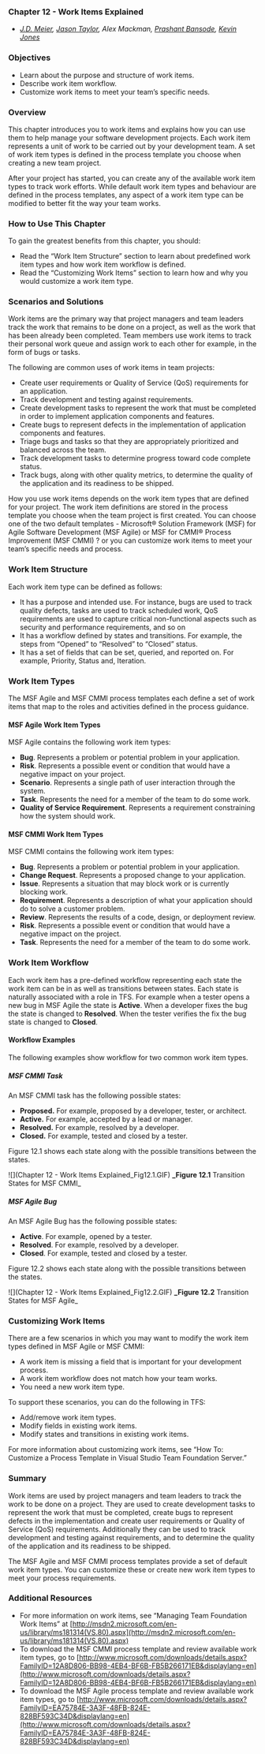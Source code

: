### Chapter 12 - Work Items Explained
- _[J.D. Meier](http://blogs.msdn.com/jmeier), [Jason Taylor](http://jtaylorgoodlife.blogspot.com/), Alex Mackman, [Prashant Bansode](http://prashantbansode.blogspot.com/), [Kevin Jones](http://blogs.advantaje.com/blog/kevin/)_

### Objectives
* Learn about the purpose and structure of work items.
* Describe work item workflow.
* Customize work items to meet your team’s specific needs.

### Overview
This chapter introduces you to work items and explains how you can use them to help manage your software development projects. Each work item represents a unit of work to be carried out by your development team. A set of work item types is defined in the process template you choose when creating a new team project. 

After your project has started, you can create any of the available work item types to track work efforts. While default work item types and behaviour are defined in the process templates, any aspect of a work item type can be modified to better fit the way your team works.

### How to Use This Chapter
To gain the greatest benefits from this chapter, you should:
* Read the “Work Item Structure” section to learn about predefined work item types and how work item workflow is defined. 
* Read the “Customizing Work Items” section to learn how and why you would customize a work item type. 

### Scenarios and Solutions
Work items are the primary way that project managers and team leaders track the work that remains to be done on a project, as well as the work that has been already been completed. Team members use work items to track their personal work queue and assign work to each other for example, in the form of bugs or tasks.  

The following are common uses of work items in team projects:
* Create user requirements or Quality of Service (QoS) requirements for an application.  
* Track development and testing against requirements.
* Create development tasks to represent the work that must be completed in order to implement application components and features.
* Create bugs to represent defects in the implementation of application components and features.
* Triage bugs and tasks so that they are appropriately prioritized and balanced across the team.
* Track development tasks to determine progress toward code complete status.
* Track bugs, along with other quality metrics, to determine the quality of the application and its readiness to be shipped. 

How you use work items depends on the work item types that are defined for your project. The work item definitions are stored in the process template you choose when the team project is first created. You can choose one of the two default templates - Microsoft® Solution Framework (MSF) for Agile Software Development (MSF Agile) or MSF for CMMI® Process Improvement (MSF CMMI) ? or you can customize work items to meet your team’s specific needs and process.

### Work Item Structure
Each work item type can be defined as follows:
* It has a purpose and intended use. For instance, bugs are used to track quality defects, tasks are used to track scheduled work, QoS requirements are used to capture critical non-functional aspects such as security and performance requirements, and so on
* It has a workflow defined by states and transitions. For example, the steps from “Opened” to “Resolved” to “Closed” status.
* It has a set of fields that can be set, queried, and reported on. For example, Priority, Status and, Iteration.

### Work Item Types
The MSF Agile and MSF CMMI process templates each define a set of work items that map to the roles and activities defined in the process guidance.

#### MSF Agile Work Item Types
MSF Agile contains the following work item types:
* **Bug**. Represents a problem or potential problem in your application.
* **Risk**. Represents a possible event or condition that would have a negative impact on your project.
* **Scenario**. Represents a single path of user interaction through the system.
* **Task**. Represents the need for a member of the team to do some work.
* **Quality of Service Requirement**. Represents a requirement constraining how the system should work.  

#### MSF CMMI Work Item Types
MSF CMMI contains the following work item types:
* **Bug**. Represents a problem or potential problem in your application.
* **Change Request**. Represents a proposed change to your application.
* **Issue**. Represents a situation that may block work or is currently blocking work.
* **Requirement**. Represents a description of what your application should do to solve a customer problem.
* **Review**. Represents the results of a code, design, or deployment review.
* **Risk**. Represents a possible event or condition that would have a negative impact on the project.
* **Task**. Represents the need for a member of the team to do some work.

### Work Item Workflow
Each work item has a pre-defined workflow representing each state the work item can be in as well as transitions between states. Each state is naturally associated with a role in TFS. For example when a tester opens a new bug in MSF Agile the state is **Active**. When a developer fixes the bug the state is changed to **Resolved**. When the tester verifies the fix the bug state is changed to **Closed**.
#### Workflow Examples
The following examples show workflow for two common work item types.

##### MSF CMMI Task
An MSF CMMI task has the following possible states:
* **Proposed.** For example, proposed by a developer, tester, or architect.
* **Active.** For example, accepted by a lead or manager.
* **Resolved.** For example, resolved by a developer.
* **Closed.** For example, tested and closed by a tester.

Figure 12.1 shows each state along with the possible transitions between the states.

![](Chapter 12 - Work Items Explained_Fig12.1.GIF)
**_Figure 12.1** Transition States for MSF CMMI_

##### MSF Agile Bug
An MSF Agile Bug has the following possible states:
* **Active**. For example, opened by a tester.
* **Resolved**. For example, resolved by a developer.
* **Closed**. For example, tested and closed by a tester.

Figure 12.2 shows each state along with the possible transitions between the states.

![](Chapter 12 - Work Items Explained_Fig12.2.GIF) 
**_Figure 12.2** Transition States for MSF Agile_

### Customizing Work Items
There are a few scenarios in which you may want to modify the work item types defined in MSF Agile or MSF CMMI:
* A work item is missing a field that is important for your development process.
* A work item workflow does not match how your team works.
* You need a new work item type.

To support these scenarios, you can do the following in TFS:
* Add/remove work item types.
* Modify fields in existing work items.
* Modify states and transitions in existing work items.

For more information about customizing work items, see “How To: Customize a Process Template in Visual Studio Team Foundation Server.”

### Summary
Work items are used by project managers and team leaders to track the work to be done on a project. They are used to create development tasks to represent the work that must be completed, create bugs to represent defects in the implementation and create user requirements or Quality of Service (QoS) requirements. Additionally they can be used to track development and testing against requirements, and to determine the quality of the application and its readiness to be shipped.

The MSF Agile and MSF CMMI process templates provide a set of default work item types. You can customize these or create new work item types to meet your process requirements.

### Additional Resources
* For more information on work items, see “Managing Team Foundation Work Items” at  [http://msdn2.microsoft.com/en-us/library/ms181314(VS.80).aspx](http://msdn2.microsoft.com/en-us/library/ms181314(VS.80).aspx) 
* To download the MSF CMMI process template and review available work item types, go to [http://www.microsoft.com/downloads/details.aspx?FamilyID=12A8D806-BB98-4EB4-BF6B-FB5B266171EB&displaylang=en](http://www.microsoft.com/downloads/details.aspx?FamilyID=12A8D806-BB98-4EB4-BF6B-FB5B266171EB&displaylang=en)
* To download the MSF Agile process template and review available work item types, go to  [http://www.microsoft.com/downloads/details.aspx?FamilyID=EA75784E-3A3F-48FB-824E-828BF593C34D&displaylang=en](http://www.microsoft.com/downloads/details.aspx?FamilyID=EA75784E-3A3F-48FB-824E-828BF593C34D&displaylang=en)